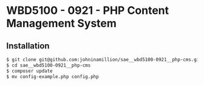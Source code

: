 # WBD5100 - 0921 - PHP Content Management System

## Installation

```bash
$ git clone git@github.com:johninamillion/sae__wbd5100-0921__php-cms.git
$ cd sae__wbd5100-0921__php-cms
$ composer update
$ mv config-example.php config.php
```

